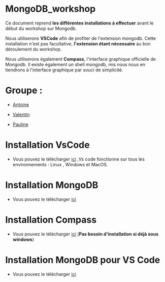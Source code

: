 # MongoDB_workshop

Ce document reprend __les différentes installations à effectuer__ avant le début du workshop sur Mongodb. 

Nous utiliserons __VSCode__ afin de profiter de l'extension mongodb. Cette installation n'est pas facultative, __l'extension étant nécessaire__ au bon déroulement du workshop. 

Nous utiliserons également __Compass__, l'interface graphique officielle de Mongodb. Il existe également un shell mongodb, mis nous nous en tiendrons à l'interface graphique par souci de simplicité.

# Groupe :

- [Antoine](https://github.com/anjessen)

- [Valentin](https://github.com/massartval)

- [Pauline](https://github.com/LynnFoy)

# Installation VsCode

- Vous pouvez le télécharger [ici](https://code.visualstudio.com/) ,Vs code fonctionne sur tous les environnements :
Linux , Windows et MacOS.

# Installation MongoDB

- Vous pouvez le télécharger [ici](https://docs.mongodb.com/manual/tutorial/install-mongodb-on-ubuntu/)

# Installation Compass

- Vous pouvez le télécharger [ici](https://docs.mongodb.com/compass/master/install) (__Pas besoin d'installation si déjà sous windows__)

# Installation MongoDB pour VS Code
 
 - Vous pouvez le télécharger [ici](https://docs.mongodb.com/mongodb-vscode/install)
